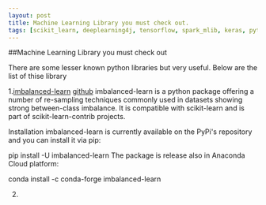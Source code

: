 ```yaml
---
layout: post
title: Machine Learning Library you must check out.
tags: [scikit_learn, deeplearning4j, tensorflow, spark_mlib, keras, pytorch, caffe, xgboost, allennlp, pandas, numpy]
---
```


##Machine Learning Library you must check out

There are some lesser known python libraries but very useful. Below are the list of thise library

1.[imbalanced-learn](http://imbalanced-learn.org/en/stable/)
[github](https://github.com/scikit-learn-contrib/imbalanced-learn)
imbalanced-learn is a python package offering a number of re-sampling techniques commonly used in datasets showing strong between-class imbalance. 
It is compatible with scikit-learn and is part of scikit-learn-contrib projects.

Installation
imbalanced-learn is currently available on the PyPi's repository and you can install it via pip:

pip install -U imbalanced-learn
The package is release also in Anaconda Cloud platform:

conda install -c conda-forge imbalanced-learn

2. 

